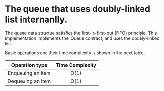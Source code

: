 # The queue that uses doubly-linked list internanlly.

The queue data structue satisfies the first-in-first-out (FIFO) principle. This implementation implements the IQueue contract, and uses the doubly-linked list.

Basic operations and their time complexity is shown in the next table.

| Operation type | Time Complexity |
|:--------------:|:---------------:|
| Enqueuing an item | O(1) |
| Dequeuing an item | O(1) |